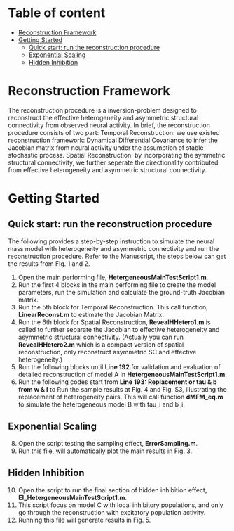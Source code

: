 
# Table of content
- [Reconstruction Framework](#reconstruction-framework)
- [Getting Started](#getting-started)
  - [Quick start: run the reconstruction procedure](#quick-start-run-the-reconstruction-procedure)
  - [Exponential Scaling](#exponential-scaling)
  - [Hidden Inhibition](#hidden-inhibition)

# Reconstruction Framework

The reconstruction procedure is a inversion-problem designed to reconstruct the effective heterogeneity and asymmetric structural connectivity from observed neural activity. In brief, the reconstruction procedure consists of two part: Temporal Reconstruction: we use existed reconstruction framework: Dynamical Differential Covariance to infer the Jacobian matrix from neural activity under the assumption of stable stochastic process. Spatial Reconstruction: by incorporating the symmetric structural connectivity, we further seperate the directionality contributed from effective heterogeneity and asymmetric structural connectivity. 


# Getting Started

## Quick start: run the reconstruction procedure

The following provides a step-by-step instruction to simulate the neural mass model with heterogeneity and asymmetric connectivity and run the reconstruction procedure.
Refer to the Manuscript, the steps below can get the results from Fig. 1 and 2.
1. Open the main performing file, **HetergeneousMainTestScript1.m**.
2. Run the first 4 blocks in the main performing file to create the model parameters, run the simulation and calculate the ground-truth Jacobian matrix.
3. Run the 5th block for Temporal Reconstruction. This call function, **LinearReconst.m** to estimate the Jacobian Matrix.
5. Run the 6th block for Spatial Reconstruction, **RevealHHetero1.m** is called to further separate the Jacobian to effective heterogeneity and asymmetric structural connectivity. (Actually you can run **RevealHHetero2.m** which is a compact version of spatial reconstruction, only reconstruct asymmetric SC and effective heterogeneity.)
6. Run the following blocks until **Line 192** for validation and evaluation of detailed reconstruction of model A in **HetergeneousMainTestScript1.m**.
7. Run the following codes start from **Line 193: Replacement or tau & b from w & I** to Run the sample results at Fig. 4 and Fig. S3, illustrating the replacement of heterogeneity pairs. This will call function **dMFM_eq.m** to simulate the heterogeneous model B with tau_i and b_i.

## Exponential Scaling
8. Open the script testing the sampling effect, **ErrorSampling.m**.
9. Run this file, will automatically plot the main results in Fig. 3.

## Hidden Inhibition
10. Open the script to run the final section of hidden inhibition effect, **EI_HetergeneousMainTestScript1.m**.
11. This script focus on model C with local inhibitory populations, and only go through the reconstruction with excitatory population activity.
12. Running this file will generate results in Fig. 5.
